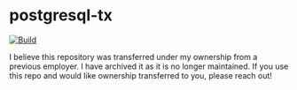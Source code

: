# postgresql-tx

[![Build](https://img.shields.io/travis/Simspace/postgresql-tx.svg?logo=travis)](http://travis-ci.org/Simspace/postgresql-tx)

I believe this repository was transferred under my ownership from a previous employer. I have archived it as it is no longer maintained. If you use this repo and would like ownership transferred to you, please reach out!
